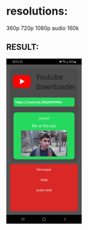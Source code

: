 # resolutions:
360p
720p
1080p
audio 160k

## RESULT:
<img width="200px" src="https://raw.githubusercontent.com/FenixDev643/youtubeDownloaderAndroid/main/Result.jpeg">
